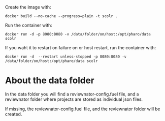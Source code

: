 
Create the image with:

```
docker build --no-cache --progress=plain -t scolr .  
```

Run the container with: 
```
docker run -d -p 8080:8080 -v /data/folder/on/host:/opt/pharo/data scolr
```

If you waht it to restart on failure on or host restart, run the container with: 
```
docker run -d  --restart unless-stopped -p 8080:8080 -v /data/folder/on/host:/opt/pharo/data scolr
```

# About the data folder

In the data folder you will find a reviewnator-config.fuel file, and a reviewnator folder where projects are stored as individual json files.

If missing, the reviewnator-config.fuel file, and the reviewnator folder will be created.
